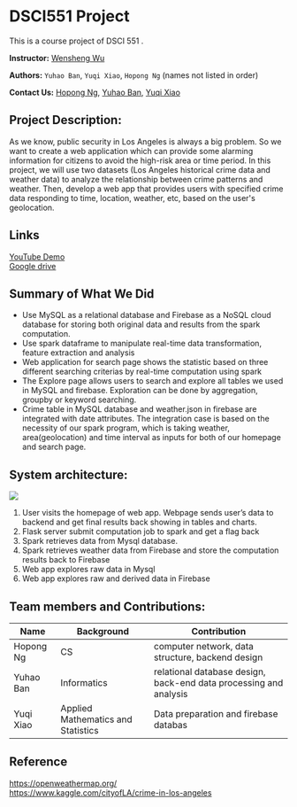 # DSCI551 Project

This is a course project of DSCI 551 .

**Instructor:** [Wensheng Wu](mailto:wenshenw@usc.edu)

**Authors:** `Yuhao Ban`, `Yuqi Xiao`, `Hopong Ng` (names not listed in order)

**Contact Us:** [Hopong Ng](mailto:ngbangusc@gmail.com), [Yuhao Ban](mailto:yban@usc.edu), [Yuqi Xiao](mailto:yuqixiao@usc.edu)

## Project Description: 

As we know, public security in Los Angeles is always a big problem. So we want to create a web application which can provide some alarming information for citizens to avoid the high-risk area or time period. In this project, we will use two datasets (Los Angeles historical crime data and weather data) to analyze the relationship between crime patterns and weather. Then, develop a web app that provides users with specified crime data responding to time, location, weather, etc, based on the user's geolocation.

## Links
[YouTube Demo](https://youtu.be/V95tban4iug )    
[Google drive](https://drive.google.com/drive/folders/1zCxStanO6wAj5d2N4U1YiBhPM1xc-m0X?usp=sharing)

## Summary of What We Did

- Use MySQL as a relational database and Firebase as a NoSQL cloud database for storing both original data and results from the spark computation. 
- Use spark dataframe to manipulate real-time data transformation, feature extraction and analysis
- Web application for search page shows the statistic based on three different searching criterias by real-time computation using spark
- The Explore page allows users to search and explore all tables we used in MySQL and firebase. Exploration can be done by aggregation, groupby or keyword searching. 
- Crime table in MySQL database and weather.json in firebase are integrated with date attributes. The integration case is based on the necessity of our spark program, which is taking weather, area(geolocation) and time interval as inputs for both of our homepage and search page. 

## System architecture:
![](https://i.ibb.co/nrnR8jb/Capture.png)
1. User visits the homepage of web app. Webpage sends user’s data to backend and get final results back showing in tables and charts.
2. Flask server submit computation job to spark and get a flag back
3. Spark retrieves data from Mysql database.
4. Spark retrieves weather data from Firebase and store the computation results back to Firebase
5. Web app explores raw data in Mysql
6. Web app explores raw and derived data in Firebase

## Team members and Contributions:
Name  | Background  | Contribution
 ---- | ----- | ------  
 Hopong Ng  | CS | computer network, data structure, backend design
 Yuhao Ban  | Informatics | relational database design, back-end data processing and analysis  
 Yuqi Xiao  | Applied Mathematics and Statistics | Data preparation and firebase databas

## Reference
https://openweathermap.org/  
https://www.kaggle.com/cityofLA/crime-in-los-angeles






